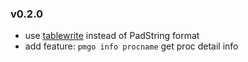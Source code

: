 ### v0.2.0

- use [tablewrite](github.com/olekukonko/tablewriter) instead of PadString format
- add feature: `pmgo info procname` get proc detail info
